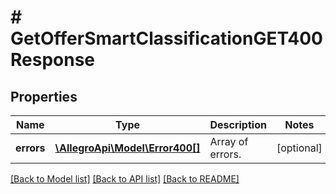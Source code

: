 # # GetOfferSmartClassificationGET400Response

## Properties

Name | Type | Description | Notes
------------ | ------------- | ------------- | -------------
**errors** | [**\AllegroApi\Model\Error400[]**](Error400.md) | Array of errors. | [optional]

[[Back to Model list]](../../README.md#models) [[Back to API list]](../../README.md#endpoints) [[Back to README]](../../README.md)
